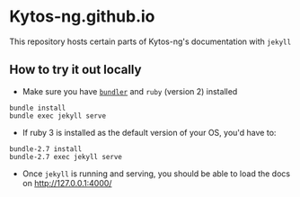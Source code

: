 
# Kytos-ng.github.io

This repository hosts certain parts of Kytos-ng's documentation with `jekyll`

## How to try it out locally

- Make sure you have [`bundler`](https://bundler.io/) and `ruby` (version 2) installed

```
bundle install
bundle exec jekyll serve
```

- If ruby 3 is installed as the default version of your OS, you'd have to:

```
bundle-2.7 install
bundle-2.7 exec jekyll serve
```

- Once `jekyll` is running and serving, you should be able to load the docs on http://127.0.0.1:4000/ 
